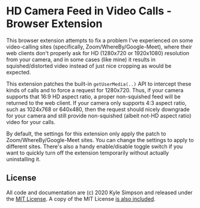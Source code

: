 # HD Camera Feed in Video Calls - Browser Extension

This browser extension attempts to fix a problem I've experienced on some video-calling sites (specifically, Zoom/WhereBy/Google-Meet), where their web clients don't properly ask for HD (1280x720 or 1920x1080) resolution from your camera, and in some cases (like mine) it results in squished/distorted video instead of just nice cropping as would be expected.

This extension patches the built-in `getUserMedia(..)` API to intercept these kinds of calls and to force a request for 1280x720. Thus, if your camera supports that 16:9 HD aspect ratio, a proper non-squished feed will be returned to the web client. If your camera only supports 4:3 aspect ratio, such as 1024x768 or 640x480, then the request should nicely downgrade for your camera and still provide non-squished (albeit not-HD aspect ratio) video for your calls.

By default, the settings for this extension only apply the patch to Zoom/WhereBy/Google-Meet sites. You can change the settings to apply to different sites. There's also a handy enable/disable toggle switch if you want to quickly turn off the extension temporarily without actually uninstalling it.

## License

All code and documentation are (c) 2020 Kyle Simpson and released under the [MIT License](http://getify.mit-license.org/). A copy of the MIT License [is also included](LICENSE.txt).
